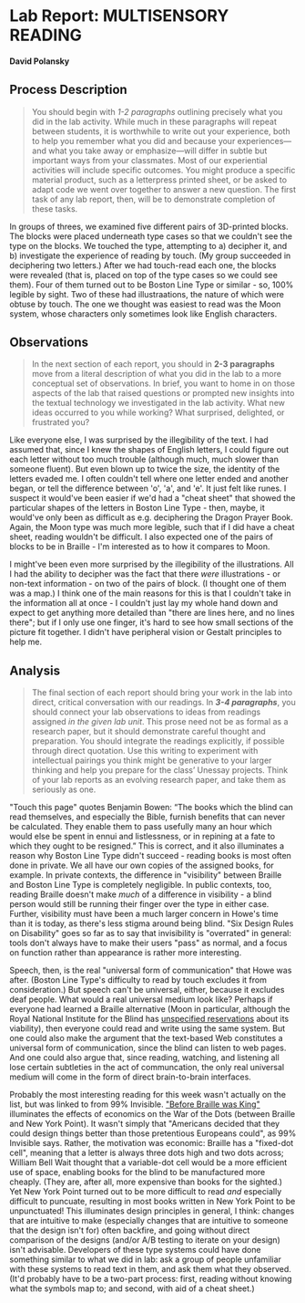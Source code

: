 # Lab Report: MULTISENSORY READING

#### David Polansky

## Process Description

> You should begin with _1-2 paragraphs_ outlining precisely what you did in the lab activity. While much in these paragraphs will repeat between students, it is worthwhile to write out your experience, both to help you remember what you did and because your experiences—and what you take away or emphasize—will differ in subtle but important ways from your classmates. Most of our experiential activities will include specific outcomes. You might produce a specific material product, such as a letterpress printed sheet, or be asked to adapt code we went over together to answer a new question. The first task of any lab report, then, will be to demonstrate completion of these tasks.

In groups of threes, we examined five different pairs of 3D-printed blocks. The blocks were placed underneath type cases so that we couldn't see the type on the blocks. We touched the type, attempting to a) decipher it, and b) investigate the experience of reading by touch. (My group succeeded in deciphering two letters.) After we had touch-read each one, the blocks were revealed (that is, placed on top of the type cases so we could see them). Four of them turned out to be Boston Line Type or similar - so, 100% legible by sight. Two of these had illustraations, the nature of which were obtuse by touch. The one we thought was easiest to read was the Moon system, whose characters only sometimes look like English characters.

## Observations

> In the next section of each report, you should in **2-3 paragraphs** move from a literal description of what you did in the lab to a more conceptual set of observations. In brief, you want to home in on those aspects of the lab that raised questions or prompted new insights into the textual technology we investigated in the lab activity. What new ideas occurred to you while working? What surprised, delighted, or frustrated you?

Like everyone else, I was surprised by the illegibility of the text. I had assumed that, since I knew the shapes of English letters, I could figure out each letter without too much trouble (although much, much slower than someone fluent). But even blown up to twice the size, the identity of the letters evaded me. I often couldn't tell where one letter ended and another began, or tell the difference between 'o', 'a', and 'e'. It just felt like runes. I suspect it would've been easier if we'd had a "cheat sheet" that showed the particular shapes of the letters in Boston Line Type - then, maybe, it would've only been as difficult as e.g. deciphering the Dragon Prayer Book. Again, the Moon type was much more legible, such that if I did have a cheat sheet, reading wouldn't be difficult. I also expected one of the pairs of blocks to be in Braille - I'm interested as to how it compares to Moon.

I might've been even more surprised by the illegibility of the illustrations. All I had the ability to decipher was the fact that there *were* illustrations - or non-text information - on two of the pairs of block. (I thought one of them was a map.) I think one of the main reasons for this is that I couldn't take in the information all at once - I couldn't just lay my whole hand down and expect to get anything more detailed than "there are lines here, and no lines there"; but if I only use one finger, it's hard to see how small sections of the picture fit together. I didn't have peripheral vision or Gestalt principles to help me.

## Analysis

> The final section of each report should bring your work in the lab into direct, critical conversation with our readings. In **_3-4 paragraphs_**, you should connect your lab observations to ideas from readings assigned _in the given lab unit_. This prose need not be as formal as a research paper, but it should demonstrate careful thought and preparation. You should integrate the readings explicitly, if possible through direct quotation. Use this writing to experiment with intellectual pairings you think might be generative to your larger thinking and help you prepare for the class’ Unessay projects. Think of your lab reports as an evolving research paper, and take them as seriously as one.

"Touch this page" quotes Benjamin Bowen: “The books which the blind can read themselves, and especially the Bible, furnish benefits that can never be calculated. They enable them to pass usefully many an hour which would else be spent in ennui and listlessness, or in repining at a fate to which they ought to be resigned.” This is correct, and it also illuminates a reason why Boston Line Type didn't succeed - reading books is most often done in private. We all have our own copies of the assigned books, for example. In private contexts, the difference in "visibility" between Braille and Boston Line Type is completely negligible. In public contexts, too, reading Braille doesn't make *much* of a difference in visibility - a blind person would still be running their finger over the type in either case. Further, visibility must have been a much larger concern in Howe's time than it is today, as there's less stigma around being blind. "Six Design Rules on Disability" goes so far as to say that invisibility is "overrated" in general: tools don't always have to make their users "pass" as normal, and a focus on function rather than appearance is rather more interesting.

Speech, then, is the real "universal form of communication" that Howe was after. (Boston Line Type's difficulty to read by touch excludes it from consideration.) But speech can't be universal, either, because it excludes deaf people. What would a real universal medium look like? Perhaps if everyone had learned a Braille alternative (Moon in particular, although the Royal National Institute for the Blind has [unspecified reservations](https://www.rnib.org.uk/practical-help/reading/braille-and-moon-tactile-codes/moon) about its viability), then everyone could read and write using the same system. But one could also make the argument that the text-based Web constitutes a universal form of communication, since the blind can listen to web pages. And one could also argue that, since reading, watching, and listening all lose certain subtleties in the act of communcation, the only real universal medium will come in the form of direct brain-to-brain interfaces.

Probably the most interesting reading for this week wasn't actually on the list, but was linked to from 99% Invisible. ["Before Braille was King"](https://www.collectorsweekly.com/articles/before-braille-was-king/) illuminates the effects of economics on the War of the Dots (between Braille and New York Point). It wasn't simply that "Americans decided that they could design things better than those pretentious Europeans could", as 99% Invisible says. Rather, the motivation was economic: Braille has a "fixed-dot cell", meaning that a letter is always three dots high and two dots across; William Bell Wait thought that a variable-dot cell would be a more efficient use of space, enabling books for the blind to be manufactured more cheaply. (They are, after all, more expensive than books for the sighted.) Yet New York Point turned out to be more difficult to read *and* especially difficult to puncuate, resulting in most books written in New York Point to be unpunctuated! This illuminates design principles in general, I think: changes that are intuitive to make (especially changes that are intuitive to someone that the design isn't for) often backfire, and going without direct comparison of the designs (and/or A/B testing to iterate on your design) isn't advisable. Developers of these type systems could have done something similar to what we did in lab: ask a group of people unfamiliar with these systems to read text in them, and ask them what they observed. (It'd probably have to be a two-part process: first, reading without knowing what the symbols map to; and second, with aid of a cheat sheet.)

